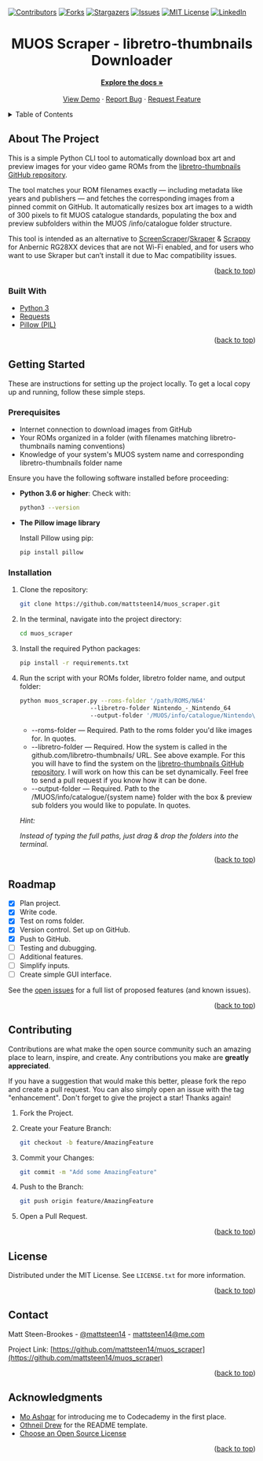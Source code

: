 <a name="readme-top"></a>

<!-- PROJECT SHIELDS -->
<!--
*** I'm using markdown "reference style" links for readability.
*** Reference links are enclosed in brackets [ ] instead of parentheses ( ).
*** See the bottom of this document for the declaration of the reference variables
*** for contributors-url, forks-url, etc. This is an optional, concise syntax you may use.
*** https://www.markdownguide.org/basic-syntax/#reference-style-links
-->
[![Contributors][contributors-shield]][contributors-url]
[![Forks][forks-shield]][forks-url]
[![Stargazers][stars-shield]][stars-url]
[![Issues][issues-shield]][issues-url]
[![MIT License][license-shield]][license-url]
[![LinkedIn][linkedin-shield]][linkedin-url]

<h1 align="center">MUOS Scraper - libretro-thumbnails Downloader</h1>

  <p align="center">
    <a href="https://github.com/mattsteen14/muos_scraper"><strong>Explore the docs »</strong></a>
    <br />
    <br />
     <a href="https://github.com/mattsteen14/muos_scraper">View Demo</a>
    ·
    <a href="https://github.com/mattsteen14/muos_scraper/issues/new?labels=bug&template=bug-report---.md">Report Bug</a>
    ·
    <a href="https://github.com/mattsteen14/muos_scraper/issues/new?labels=enhancement&template=feature-request---.md">Request Feature</a>
  </p>
</div>

<!-- TABLE OF CONTENTS -->
<details>
  <summary>Table of Contents</summary>
  <ol>
    <li>
      <a href="#about-the-project">About The Project</a>
      <ul>
        <li><a href="#built-with">Built With</a></li>
      </ul>
    </li>
    <li>
      <a href="#getting-started">Getting Started</a>
      <ul>
        <li><a href="#prerequisites">Prerequisites</a></li>
        <li><a href="#installation">Installation</a></li>
      </ul>
    </li>
    <li><a href="#roadmap">Roadmap</a></li>
    <li><a href="#contributing">Contributing</a></li>
    <li><a href="#license">License</a></li>
    <li><a href="#contact">Contact</a></li>
    <li><a href="#acknowledgments">Acknowledgments</a></li>
  </ol>
</details>

<!-- ABOUT THE PROJECT -->
## About The Project

This is a simple Python CLI tool to automatically download box art and preview images for your video game ROMs from the [libretro-thumbnails GitHub repository](https://github.com/libretro-thumbnails/libretro-thumbnails).

The tool matches your ROM filenames exactly — including metadata like years and publishers — and fetches the corresponding images from a pinned commit on GitHub. It automatically resizes box art images to a width of 300 pixels to fit MUOS catalogue standards, populating the box and preview subfolders within the MUOS /info/catalogue folder structure.

This tool is intended as an alternative to [ScreenScraper](https://www.screenscraper.fr)/[Skraper](https://www.skraper.net) & [Scrappy](https://github.com/gabrielfvale/scrappy/releases) for Anbernic RG28XX devices that are not Wi-Fi enabled, and for users who want to use Skraper but can’t install it due to Mac compatibility issues.

<p align="right">(<a href="#readme-top">back to top</a>)</p>

### Built With

- [Python 3](https://www.python.org/)
- [Requests](https://requests.readthedocs.io/en/latest/)
- [Pillow (PIL)](https://python-pillow.org/)

<p align="right">(<a href="#readme-top">back to top</a>)</p>

<!-- GETTING STARTED -->
## Getting Started

These are instructions for setting up the project locally. To get a local copy up and running, follow these simple steps.

### Prerequisites

- Internet connection to download images from GitHub
- Your ROMs organized in a folder (with filenames matching libretro-thumbnails naming conventions)
- Knowledge of your system's MUOS system name and corresponding libretro-thumbnails folder name

Ensure you have the following software installed before proceeding:

- **Python 3.6 or higher**: Check with:

  ```sh
  python3 --version
  ```

- **The Pillow image library**

    Install Pillow using pip:

  ```sh
  pip install pillow
  ```

### Installation

1. Clone the repository:

   ```sh
   git clone https://github.com/mattsteen14/muos_scraper.git
   ```

2. In the terminal, navigate into the project directory:

   ```sh
   cd muos_scraper
   ```

3. Install the required Python packages:

   ```sh
   pip install -r requirements.txt
   ```

4. Run the script with your ROMs folder, libretro folder name, and output folder:

   ```sh
   python muos_scraper.py --roms-folder '/path/ROMS/N64'
                       --libretro-folder Nintendo_-_Nintendo_64
                       --output-folder '/MUOS/info/catalogue/Nintendo\ N64'
   ```
    -	--roms-folder — Required. Path to the roms folder you'd like images for. In quotes.
    -	--libretro-folder — Required. How the system is called in the github.com/libretro-thumbnails/ URL. See above example. For this you will have to find the system on the [libretro-thumbnails GitHub repository](https://github.com/libretro-thumbnails/libretro-thumbnails). I will work on how this can be set dynamically. Feel free to send a pull request if you know how it can be done.
    -	--output-folder — Required. Path to the /MUOS/info/catalogue/{system name} folder with the box & preview sub folders you would like to populate. In quotes.

    *Hint:* 
    
    *Instead of typing the full paths, just drag & drop the folders into the terminal.*

<p align="right">(<a href="#readme-top">back to top</a>)</p>

<!-- ROADMAP -->
## Roadmap

- [x] Plan project.
- [x] Write code.
- [x] Test on roms folder.
- [x] Version control. Set up on GitHub.
- [x] Push to GitHub.
- [ ] Testing and dubugging.
- [ ] Additional features.
- [ ] Simplify inputs.
- [ ] Create simple GUI interface.

See the [open issues](https://github.com/mattsteen14/muos_scraper/issues) for a full list of proposed features (and known issues).

<p align="right">(<a href="#readme-top">back to top</a>)</p>

<!-- CONTRIBUTING -->
## Contributing

Contributions are what make the open source community such an amazing place to learn, inspire, and create. Any contributions you make are **greatly appreciated**.

If you have a suggestion that would make this better, please fork the repo and create a pull request. You can also simply open an issue with the tag "enhancement".
Don't forget to give the project a star! Thanks again!

1. Fork the Project.

2. Create your Feature Branch:

   ```sh
   git checkout -b feature/AmazingFeature
   ```

3. Commit your Changes:

   ```sh
   git commit -m "Add some AmazingFeature"
   ```

4. Push to the Branch:

   ```sh
   git push origin feature/AmazingFeature
   ```

5. Open a Pull Request.

<p align="right">(<a href="#readme-top">back to top</a>)</p>

<!-- LICENSE -->
## License

Distributed under the MIT License. See `LICENSE.txt` for more information.

<p align="right">(<a href="#readme-top">back to top</a>)</p>

<!-- CONTACT -->
## Contact

Matt Steen-Brookes - [@mattsteen14](https://twitter.com/mattsteen14) - <mattsteen14@me.com>

Project Link: [https://github.com/mattsteen14/muos_scraper](https://github.com/mattsteen14/muos_scraper)

<p align="right">(<a href="#readme-top">back to top</a>)</p>

<!-- ACKNOWLEDGMENTS -->
## Acknowledgments

- [Mo Ashqar](https://github.com/ashqar) for introducing me to Codecademy in the first place.
- [Othneil Drew](https://github.com/othneildrew) for the README template.
- [Choose an Open Source License](https://choosealicense.com)

<p align="right">(<a href="#readme-top">back to top</a>)</p>

<!-- MARKDOWN LINKS & IMAGES -->
<!-- https://www.markdownguide.org/basic-syntax/#reference-style-links -->
[contributors-shield]: https://img.shields.io/github/contributors/mattsteen14/muos_scraper.svg?style=for-the-badge
[contributors-url]: https://github.com/mattsteen14/muos_scraper/graphs/contributors
[forks-shield]: https://img.shields.io/github/forks/mattsteen14/muos_scraper.svg?style=for-the-badge
[forks-url]: https://github.com/mattsteen14/muos_scraper/network/members
[stars-shield]: https://img.shields.io/github/stars/mattsteen14/muos_scraper.svg?style=for-the-badge
[stars-url]: https://github.com/mattsteen14/muos_scraper/stargazers
[issues-shield]: https://img.shields.io/github/issues/mattsteen14/muos_scraper.svg?style=for-the-badge
[issues-url]: https://github.com/mattsteen14/muos_scraper/issues
[license-shield]: https://img.shields.io/github/license/mattsteen14/muos_scraper.svg?style=for-the-badge
[license-url]: https://github.com/mattsteen14/muos_scraper/blob/main/LICENSE
[linkedin-shield]: https://img.shields.io/badge/-LinkedIn-black.svg?style=for-the-badge&logo=linkedin&colorB=555
[linkedin-url]: https://www.linkedin.com/in/mattsteen14
